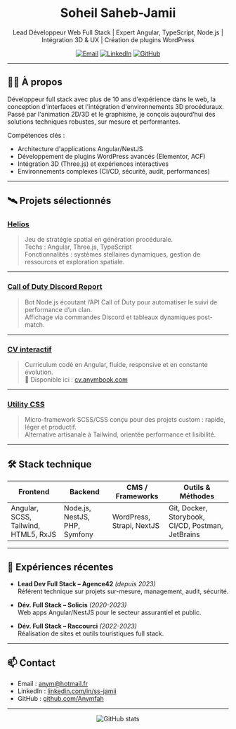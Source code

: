 <h1 align="center">Soheil Saheb-Jamii</h1>

<p align="center">
  Lead Développeur Web Full Stack | Expert Angular, TypeScript, Node.js | Intégration 3D & UX | Création de plugins WordPress
</p>

<p align="center">
  <a href="mailto:anym@hotmail.fr"><img alt="Email" src="https://img.shields.io/badge/email-anym%40hotmail.fr-blue?style=flat-square&logo=gmail"></a>
  <a href="https://www.linkedin.com/in/ss-jamii"><img alt="LinkedIn" src="https://img.shields.io/badge/LinkedIn-ss--jamii-blue?style=flat-square&logo=linkedin"></a>
  <a href="https://github.com/Anymfah"><img alt="GitHub" src="https://img.shields.io/badge/GitHub-Anymfah-181717?style=flat-square&logo=github"></a>
</p>

---

## 🧑‍💻 À propos

Développeur full stack avec plus de 10 ans d'expérience dans le web, la conception d'interfaces et l'intégration d'environnements 3D procéduraux.  
Passé par l'animation 2D/3D et le graphisme, je conçois aujourd’hui des solutions techniques robustes, sur mesure et performantes.  

Compétences clés :  
- Architecture d'applications Angular/NestJS  
- Développement de plugins WordPress avancés (Elementor, ACF)  
- Intégration 3D (Three.js) et expériences interactives  
- Environnements complexes (CI/CD, sécurité, audit, performances)

---

## 🛰 Projets sélectionnés

### [Helios](https://github.com/Anymfah/helios)  
> Jeu de stratégie spatial en génération procédurale.  
Techs : Angular, Three.js, TypeScript  
Fonctionnalités : systèmes stellaires dynamiques, gestion de ressources et exploration spatiale.

---

### [Call of Duty Discord Report](https://github.com/Anymfah/rde-bot)  
> Bot Node.js écoutant l’API Call of Duty pour automatiser le suivi de performance d’un clan.  
Affichage via commandes Discord et tableaux dynamiques post-match.

---

### [CV interactif](https://github.com/Anymfah/curriculum-vitae)  
> Curriculum codé en Angular, fluide, responsive et en constante évolution.  
🧭 Disponible ici : [cv.anymbook.com](https://cv.anymbook.com)

---

### [Utility CSS](https://github.com/Anymfah/utility-css)  
> Micro-framework SCSS/CSS conçu pour des projets custom : rapide, léger et productif.  
Alternative artisanale à Tailwind, orientée performance et lisibilité.

---

## 🛠 Stack technique

| Frontend        | Backend           | CMS / Frameworks | Outils & Méthodes     |
|-----------------|-------------------|------------------|------------------------|
| Angular, SCSS, Tailwind, HTML5, RxJS | Node.js, NestJS, PHP, Symfony | WordPress, Strapi, NextJS | Git, Docker, Storybook, CI/CD, Postman, JetBrains |

---

## 📍 Expériences récentes
- **Lead Dev Full Stack – Agence42** *(depuis 2023)*  
  Référent technique sur projets sur-mesure, management, audit, sécurité.

- **Dév. Full Stack – Solicis** *(2020-2023)*  
  Web apps Angular/NestJS pour le secteur assurantiel et public.

- **Dév. Full Stack – Raccourci** *(2022-2023)*  
  Réalisation de sites et outils touristiques full stack.

---

## 📫 Contact

- Email : [anym@hotmail.fr](mailto:anym@hotmail.fr)  
- LinkedIn : [linkedin.com/in/ss-jamii](https://www.linkedin.com/in/ss-jamii)  
- GitHub : [github.com/Anymfah](https://github.com/Anymfah)

---

<p align="center">
  <img src="https://github-readme-stats.vercel.app/api?username=Anymfah&show_icons=true&theme=default&count_private=true" alt="GitHub stats" />
</p>
